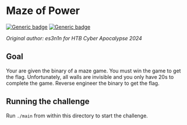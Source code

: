 # Maze of Power

[![Generic badge](https://img.shields.io/badge/Type-Reversing-yellow.svg)](https://shields.io/)
[![Generic badge](https://img.shields.io/badge/Level-Insane-purple.svg)](https://shields.io/)

*Original author: es3n1n for HTB Cyber Apocalypse 2024*

## Goal
Your are given the binary of a maze game. You must win the game to get the flag.
Unfortunately, all walls are invisible and you only have 20s to complete the game.
Reverse engineer the binary to get the flag.

## Running the challenge
Run `./main` from within this directory to start the challenge.
